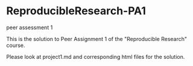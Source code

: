# ReproducibleResearch-PA1
peer assessment 1

This is the solution to Peer Assignment 1 of the "Reproducible Research" course. 

Please look at project1.md and corresponding html files for the solution. 
